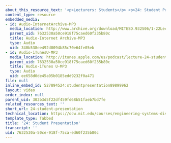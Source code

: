 ```yaml
---
about_this_resource_text: '<p>Lecturers: Students</p> <p>24: Student Presentation</p>'
content_type: resource
embedded_media:
- id: Audio-InternetArchive-MP3
  media_location: http://www.archive.org/download/MITESD.932S06/1-22Lecture24_StudentPresentation.mp3
  parent_uid: 7632530a50ce918f75caed60f235b80c
  title: Audio-Internet Archive-MP3
  type: Audio
  uid: 340b538ee492d0094b85c70e64fe05eb
- id: Audio-iTunesU-MP3
  media_location: http://itunes.apple.com/us/podcast/lecture-24-student-presentation/id341597867?i=63739020
  parent_uid: 7632530a50ce918f75caed60f235b80c
  title: Audio-iTunes U-MP3
  type: Audio
  uid: ee658d0de45a05b0185edd9232f0a471
file: null
inline_embed_id: 527894524:studentpresentation89899962
layout: video
order_index: null
parent_uid: 302b3d5f22df459fd68b51faeb7bd7fe
related_resources_text: ''
short_url: 24-student-presentation
technical_location: https://ocw.mit.edu/courses/engineering-systems-division/esd-932-engineering-ethics-spring-2006/audio-lectures/24-student-presentation
template_type: Tabbed
title: '24: Student Presentation'
transcript: ''
uid: 7632530a-50ce-918f-75ca-ed60f235b80c
---
```

